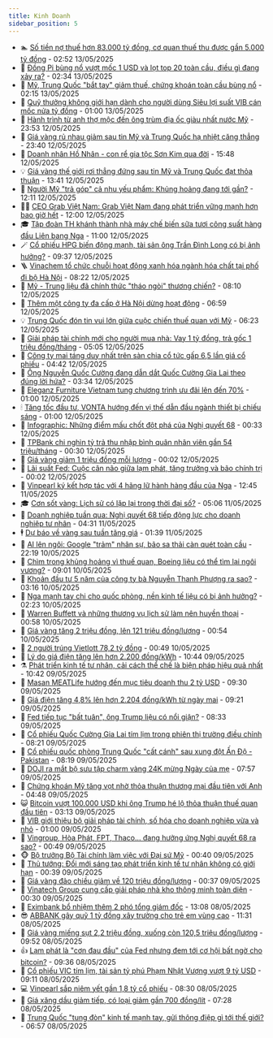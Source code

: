 ```yaml
---
title: Kinh Doanh
sidebar_position: 5
---
```


<!-- dantri-kinh-doanh:START -->
- 🏊 [Số tiền nợ thuế hơn 83.000 tỷ đồng, cơ quan thuế thu được gần 5.000 tỷ đồng](https://dantri.com.vn/kinh-doanh/so-tien-no-thue-hon-83000-ty-dong-co-quan-thue-thu-duoc-gan-5000-ty-dong-20250513093402725.htm) - 02:52 13/05/2025
- 🦆 [Đồng Pi bùng nổ vượt mốc 1 USD và lọt top 20 toàn cầu, điều gì đang xảy ra?](https://dantri.com.vn/kinh-doanh/dong-pi-bung-no-vuot-moc-1-usd-va-lot-top-20-toan-cau-dieu-gi-dang-xay-ra-20250513092357283.htm) - 02:34 13/05/2025
- 🦄 [Mỹ, Trung Quốc &quot;bắt tay&quot; giảm thuế, chứng khoán toàn cầu bùng nổ](https://dantri.com.vn/kinh-doanh/my-trung-quoc-bat-tay-giam-thue-chung-khoan-toan-cau-bung-no-20250513001451323.htm) - 02:15 13/05/2025
- 🌝 [Quỹ thưởng không giới hạn dành cho người dùng Siêu lợi suất VIB cán mốc nửa tỷ đồng](https://dantri.com.vn/kinh-doanh/quy-thuong-khong-gioi-han-danh-cho-nguoi-dung-sieu-loi-suat-vib-can-moc-nua-ty-dong-20250512195159603.htm) - 01:00 13/05/2025
- 💃 [Hành trình từ anh thợ mộc đến ông trùm địa ốc giàu nhất nước Mỹ](https://dantri.com.vn/kinh-doanh/hanh-trinh-tu-anh-tho-moc-den-ong-trum-dia-oc-giau-nhat-nuoc-my-20250409153507085.htm) - 23:53 12/05/2025
- 🦏 [Giá vàng rủ nhau giảm sau tin Mỹ và Trung Quốc hạ nhiệt căng thẳng](https://dantri.com.vn/kinh-doanh/gia-vang-ru-nhau-giam-sau-tin-my-va-trung-quoc-ha-nhiet-cang-thang-20250513002058374.htm) - 23:40 12/05/2025
- 🦩 [Doanh nhân Hồ Nhân - con rể gia tộc Sơn Kim qua đời](https://dantri.com.vn/kinh-doanh/doanh-nhan-ho-nhan-con-re-gia-toc-son-kim-qua-doi-20250512224558021.htm) - 15:48 12/05/2025
- 💡 [Giá vàng thế giới rơi thẳng đứng sau tin Mỹ và Trung Quốc đạt thỏa thuận](https://dantri.com.vn/kinh-doanh/gia-vang-the-gioi-roi-thang-dung-sau-tin-my-va-trung-quoc-dat-thoa-thuan-20250512202713511.htm) - 13:41 12/05/2025
- 🌊 [Người Mỹ &quot;trả góp&quot; cả nhu yếu phẩm: Khủng hoảng đang tới gần?](https://dantri.com.vn/kinh-doanh/nguoi-my-tra-gop-ca-nhu-yeu-pham-khung-hoang-dang-toi-gan-20250512175601911.htm) - 12:11 12/05/2025
- 🧑‍💻 [CEO Grab Việt Nam: Grab Việt Nam đang phát triển vững mạnh hơn bao giờ hết](https://dantri.com.vn/kinh-doanh/ceo-grab-viet-nam-grab-viet-nam-dang-phat-trien-vung-manh-hon-bao-gio-het-20250512175234121.htm) - 12:00 12/05/2025
- 🎓 [Tập đoàn TH khánh thành nhà máy chế biến sữa tươi công suất hàng đầu Liên bang Nga](https://dantri.com.vn/kinh-doanh/tap-doan-th-khanh-thanh-nha-may-che-bien-sua-tuoi-cong-suat-hang-dau-lien-bang-nga-20250512174306102.htm) - 11:00 12/05/2025
- 🪄 [Cổ phiếu HPG biến động mạnh, tài sản ông Trần Đình Long có bị ảnh hưởng?](https://dantri.com.vn/kinh-doanh/co-phieu-hpg-bien-dong-manh-tai-san-ong-tran-dinh-long-co-bi-anh-huong-20250512161112124.htm) - 09:37 12/05/2025
- 🪜 [Vinachem tổ chức chuỗi hoạt động xanh hóa ngành hóa chất tại phố đi bộ Hà Nội](https://dantri.com.vn/kinh-doanh/vinachem-to-chuc-chuoi-hoat-dong-xanh-hoa-nganh-hoa-chat-tai-pho-di-bo-ha-noi-20250512145216207.htm) - 08:22 12/05/2025
- 🦄 [Mỹ - Trung liệu đã chính thức &quot;tháo ngòi&quot; thương chiến?](https://dantri.com.vn/kinh-doanh/my-trung-lieu-da-chinh-thuc-thao-ngoi-thuong-chien-20250512150612663.htm) - 08:10 12/05/2025
- 💯 [Thêm một công ty đa cấp ở Hà Nội dừng hoạt động](https://dantri.com.vn/kinh-doanh/them-mot-cong-ty-da-cap-o-ha-noi-dung-hoat-dong-20250512092807815.htm) - 06:59 12/05/2025
- 💡 [Trung Quốc đón tin vui lớn giữa cuộc chiến thuế quan với Mỹ](https://dantri.com.vn/kinh-doanh/trung-quoc-don-tin-vui-lon-giua-cuoc-chien-thue-quan-voi-my-20250512120718142.htm) - 06:23 12/05/2025
- 🧰 [Giải pháp tài chính mới cho người mua nhà: Vay 1 tỷ đồng, trả gốc 1 triệu đồng/tháng](https://dantri.com.vn/kinh-doanh/giai-phap-tai-chinh-moi-cho-nguoi-mua-nha-vay-1-ty-dong-tra-goc-1-trieu-dongthang-20250512111643281.htm) - 05:05 12/05/2025
- 🎊 [Công ty mai táng duy nhất trên sàn chia cổ tức gấp 6,5 lần giá cổ phiếu](https://dantri.com.vn/kinh-doanh/cong-ty-mai-tang-duy-nhat-tren-san-chia-co-tuc-gap-65-lan-gia-co-phieu-20250512104833278.htm) - 04:42 12/05/2025
- 🔭 [Ông Nguyễn Quốc Cường đang dẫn dắt Quốc Cường Gia Lai theo đúng lời hứa?](https://dantri.com.vn/kinh-doanh/ong-nguyen-quoc-cuong-dang-dan-dat-quoc-cuong-gia-lai-theo-dung-loi-hua-20250512074917552.htm) - 03:34 12/05/2025
- 💼 [Eleganz Furniture Vietnam tung chương trình ưu đãi lên đến 70%](https://dantri.com.vn/kinh-doanh/eleganz-furniture-vietnam-tung-chuong-trinh-uu-dai-len-den-70-20250511122535153.htm) - 01:00 12/05/2025
- 🕯 [Tăng tốc đầu tư, VONTA hướng đến vị thế dẫn đầu ngành thiết bị chiếu sáng](https://dantri.com.vn/kinh-doanh/tang-toc-dau-tu-vonta-huong-den-vi-the-dan-dau-nganh-thiet-bi-chieu-sang-20250509182936885.htm) - 01:00 12/05/2025
- 🫣 [Infographic: Những điểm mấu chốt đột phá của Nghị quyết 68](https://dantri.com.vn/kinh-doanh/infographic-nhung-diem-mau-chot-dot-pha-cua-nghi-quyet-68-20250511075035278.htm) - 00:33 12/05/2025
- 🤠 [TPBank chi nghìn tỷ trả thu nhập bình quân nhân viên gần 54 triệu/tháng](https://dantri.com.vn/kinh-doanh/tpbank-chi-nghin-ty-tra-thu-nhap-binh-quan-nhan-vien-gan-54-trieuthang-20250505191200825.htm) - 00:30 12/05/2025
- 🌈 [Giá vàng giảm 1 triệu đồng mỗi lượng](https://dantri.com.vn/kinh-doanh/gia-vang-giam-1-trieu-dong-moi-luong-20250512070220054.htm) - 00:02 12/05/2025
- 🦅 [Lãi suất Fed: Cuộc cân não giữa lạm phát, tăng trưởng và bão chính trị](https://dantri.com.vn/kinh-doanh/lai-suat-fed-cuoc-can-nao-giua-lam-phat-tang-truong-va-bao-chinh-tri-20250506224544237.htm) - 00:02 12/05/2025
- 🌁 [Vinpearl ký kết hợp tác với 4 hãng lữ hành hàng đầu của Nga](https://dantri.com.vn/kinh-doanh/vinpearl-ky-ket-hop-tac-voi-4-hang-lu-hanh-hang-dau-cua-nga-20250511192314347.htm) - 12:45 11/05/2025
- 🎓 [Cơn sốt vàng: Lịch sử có lặp lại trong thời đại số?](https://dantri.com.vn/kinh-doanh/con-sot-vang-lich-su-co-lap-lai-trong-thoi-dai-so-20250427204819577.htm) - 05:06 11/05/2025
- 📝 [Doanh nghiệp tuần qua: Nghị quyết 68 tiếp động lực cho doanh nghiệp tư nhân](https://dantri.com.vn/kinh-doanh/doanh-nghiep-tuan-qua-nghi-quyet-68-tiep-dong-luc-cho-doanh-nghiep-tu-nhan-20250511071238705.htm) - 04:31 11/05/2025
- 🕴 [Dự báo về vàng sau tuần tăng giá](https://dantri.com.vn/kinh-doanh/du-bao-ve-vang-sau-tuan-tang-gia-20250510214319199.htm) - 01:39 11/05/2025
- 🧰 [AI lên ngôi: Google &quot;trảm&quot; nhân sự, bão sa thải càn quét toàn cầu](https://dantri.com.vn/kinh-doanh/ai-len-ngoi-google-tram-nhan-su-bao-sa-thai-can-quet-toan-cau-20250508124202204.htm) - 22:19 10/05/2025
- 🤖 [Chìm trong khủng hoảng vì thuế quan, Boeing liệu có thể tìm lại ngôi vương?](https://dantri.com.vn/kinh-doanh/chim-trong-khung-hoang-vi-thue-quan-boeing-lieu-co-the-tim-lai-ngoi-vuong-20250427235631737.htm) - 09:01 10/05/2025
- 🤠 [Khoản đầu tư 5 năm của công ty bà Nguyễn Thanh Phượng ra sao?](https://dantri.com.vn/kinh-doanh/khoan-dau-tu-5-nam-cua-cong-ty-ba-nguyen-thanh-phuong-ra-sao-20250505141514341.htm) - 03:16 10/05/2025
- 🌮 [Nga mạnh tay chi cho quốc phòng, nền kinh tế liệu có bị ảnh hưởng?](https://dantri.com.vn/kinh-doanh/nga-manh-tay-chi-cho-quoc-phong-nen-kinh-te-lieu-co-bi-anh-huong-20250510024244140.htm) - 02:23 10/05/2025
- 🦄 [Warren Buffett và những thương vụ lịch sử làm nên huyền thoại](https://dantri.com.vn/kinh-doanh/warren-buffett-va-nhung-thuong-vu-lich-su-lam-nen-huyen-thoai-20250506102623889.htm) - 00:58 10/05/2025
- 👺 [Giá vàng tăng 2 triệu đồng, lên 121 triệu đồng/lượng](https://dantri.com.vn/kinh-doanh/gia-vang-tang-2-trieu-dong-len-121-trieu-dongluong-20250509231450603.htm) - 00:54 10/05/2025
- 🤗 [2 người trúng Vietlott 78,2 tỷ đồng](https://dantri.com.vn/kinh-doanh/2-nguoi-trung-vietlott-782-ty-dong-20250509225624952.htm) - 00:49 10/05/2025
- 💪 [Lý do giá điện tăng lên hơn 2.200 đồng/kWh](https://dantri.com.vn/kinh-doanh/ly-do-gia-dien-tang-len-hon-2200-dongkwh-20250509174107621.htm) - 10:44 09/05/2025
- ⚗️ [Phát triển kinh tế tư nhân, cải cách thể chế là biện pháp hiệu quả nhất](https://dantri.com.vn/kinh-doanh/phat-trien-kinh-te-tu-nhan-cai-cach-the-che-la-bien-phap-hieu-qua-nhat-20250509173402332.htm) - 10:42 09/05/2025
- 🧠 [Masan MEATLife hướng đến mục tiêu doanh thu 2 tỷ USD](https://dantri.com.vn/kinh-doanh/masan-meatlife-huong-den-muc-tieu-doanh-thu-2-ty-usd-20250509155635953.htm) - 09:30 09/05/2025
- 🗽 [Giá điện tăng 4,8% lên hơn 2.204 đồng/kWh từ ngày mai](https://dantri.com.vn/kinh-doanh/gia-dien-tang-48-len-hon-2204-dongkwh-tu-ngay-mai-20250509161919188.htm) - 09:21 09/05/2025
- 🫣 [Fed tiếp tục &quot;bất tuân&quot;, ông Trump liệu có nổi giận?](https://dantri.com.vn/kinh-doanh/fed-tiep-tuc-bat-tuan-ong-trump-lieu-co-noi-gian-20250508064221251.htm) - 08:33 09/05/2025
- 🫣 [Cổ phiếu Quốc Cường Gia Lai tím lịm trong phiên thị trường điều chỉnh](https://dantri.com.vn/kinh-doanh/co-phieu-quoc-cuong-gia-lai-tim-lim-trong-phien-thi-truong-dieu-chinh-20250509152036193.htm) - 08:21 09/05/2025
- 🫣 [Cổ phiếu quốc phòng Trung Quốc &quot;cất cánh&quot; sau xung đột Ấn Độ - Pakistan](https://dantri.com.vn/kinh-doanh/co-phieu-quoc-phong-trung-quoc-cat-canh-sau-xung-dot-an-do-pakistan-20250509142446201.htm) - 08:19 09/05/2025
- 💂 [DOJI ra mắt bộ sưu tập charm vàng 24K mừng Ngày của mẹ](https://dantri.com.vn/kinh-doanh/doji-ra-mat-bo-suu-tap-charm-vang-24k-mung-ngay-cua-me-20250509141914822.htm) - 07:57 09/05/2025
- 💫 [Chứng khoán Mỹ tăng vọt nhờ thỏa thuận thương mại đầu tiên với Anh](https://dantri.com.vn/kinh-doanh/chung-khoan-my-tang-vot-nho-thoa-thuan-thuong-mai-dau-tien-voi-anh-20250509081604464.htm) - 04:48 09/05/2025
- 😺 [Bitcoin vượt 100.000 USD khi ông Trump hé lộ thỏa thuận thuế quan đầu tiên](https://dantri.com.vn/kinh-doanh/bitcoin-vuot-100000-usd-khi-ong-trump-he-lo-thoa-thuan-thue-quan-dau-tien-20250509081331502.htm) - 03:13 09/05/2025
- 🦆 [VIB giới thiệu bộ giải pháp tài chính, số hóa cho doanh nghiệp vừa và nhỏ](https://dantri.com.vn/kinh-doanh/vib-gioi-thieu-bo-giai-phap-tai-chinh-so-hoa-cho-doanh-nghiep-vua-va-nho-20250508225225194.htm) - 01:00 09/05/2025
- 👀 [Vingroup, Hòa Phát, FPT, Thaco... đang hưởng ứng Nghị quyết 68 ra sao?](https://dantri.com.vn/kinh-doanh/vingroup-hoa-phat-fpt-thaco-dang-huong-ung-nghi-quyet-68-ra-sao-20250507213546581.htm) - 00:49 09/05/2025
- 🐵 [Bộ trưởng Bộ Tài chính làm việc với Đại sứ Mỹ](https://dantri.com.vn/kinh-doanh/bo-truong-bo-tai-chinh-lam-viec-voi-dai-su-my-20250508222643593.htm) - 00:40 09/05/2025
- 🤖 [Thủ tướng: Đổi mới sáng tạo phát triển kinh tế tư nhân không có giới hạn](https://dantri.com.vn/kinh-doanh/thu-tuong-doi-moi-sang-tao-phat-trien-kinh-te-tu-nhan-khong-co-gioi-han-20250508221800096.htm) - 00:39 09/05/2025
- 💂 [Giá vàng đảo chiều giảm về 120 triệu đồng/lượng](https://dantri.com.vn/kinh-doanh/gia-vang-dao-chieu-giam-ve-120-trieu-dongluong-20250509070132608.htm) - 00:37 09/05/2025
- 🦆 [Vinatech Group cung cấp giải pháp nhà kho thông minh toàn diện](https://dantri.com.vn/kinh-doanh/vinatech-group-cung-cap-giai-phap-nha-kho-thong-minh-toan-dien-20250508192831442.htm) - 00:30 09/05/2025
- 🦅 [Eximbank bổ nhiệm thêm 2 phó tổng giám đốc](https://dantri.com.vn/kinh-doanh/eximbank-bo-nhiem-them-2-pho-tong-giam-doc-20250508200119002.htm) - 13:08 08/05/2025
- 😎 [ABBANK gây quỹ 1 tỷ đồng xây trường cho trẻ em vùng cao](https://dantri.com.vn/kinh-doanh/abbank-gay-quy-1-ty-dong-xay-truong-cho-tre-em-vung-cao-20250508175405392.htm) - 11:31 08/05/2025
- 🐎 [Giá vàng miếng sụt 2,2 triệu đồng, xuống còn 120,5 triệu đồng/lượng](https://dantri.com.vn/kinh-doanh/gia-vang-mieng-sut-22-trieu-dong-xuong-con-1205-trieu-dongluong-20250508003044216.htm) - 09:52 08/05/2025
- 👍 [Lạm phát là &quot;cơn đau đầu&quot; của Fed nhưng đem tới cơ hội bất ngờ cho bitcoin?](https://dantri.com.vn/kinh-doanh/lam-phat-la-con-dau-dau-cua-fed-nhung-dem-toi-co-hoi-bat-ngo-cho-bitcoin-20250508134419619.htm) - 09:36 08/05/2025
- 🦒 [Cổ phiếu VIC tím lịm, tài sản tỷ phú Phạm Nhật Vượng vượt 9 tỷ USD](https://dantri.com.vn/kinh-doanh/co-phieu-vic-tim-lim-tai-san-ty-phu-pham-nhat-vuong-vuot-9-ty-usd-20250508160800751.htm) - 09:11 08/05/2025
- 💻 [Vinpearl sắp niêm yết gần 1,8 tỷ cổ phiếu](https://dantri.com.vn/kinh-doanh/vinpearl-sap-niem-yet-gan-18-ty-co-phieu-20250508150144653.htm) - 08:30 08/05/2025
- 👺 [Giá xăng dầu giảm tiếp, có loại giảm gần 700 đồng/lít](https://dantri.com.vn/kinh-doanh/gia-xang-dau-giam-tiep-co-loai-giam-gan-700-donglit-20250508095147449.htm) - 07:28 08/05/2025
- 🧐 [Trung Quốc &quot;tung đòn&quot; kinh tế mạnh tay, gửi thông điệp gì tới thế giới?](https://dantri.com.vn/kinh-doanh/trung-quoc-tung-don-kinh-te-manh-tay-gui-thong-diep-gi-toi-the-gioi-20250507235220478.htm) - 06:57 08/05/2025<!-- dantri-kinh-doanh:END -->
